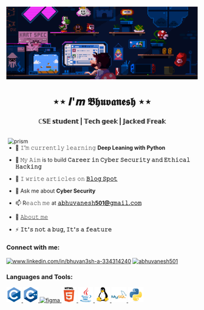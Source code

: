 
<img alt= "banner" src="https://github.com/Bhuvan3sh/Bhuvan3sh/blob/main/687474~1.GIF" ><br>


<h1 align="center">⋆⋆ 𝑰'𝒎 𝕭𝖍𝖚𝖛𝖆𝖓𝖊𝖘𝖍 ⋆⋆</h1>
<h3 align="center">ℂ𝕊𝔼 𝕤𝕥𝕦𝕕𝕖𝕟𝕥 | 𝕋𝕖𝕔𝕙 𝕘𝕖𝕖𝕜 | 𝕁𝕒𝕔𝕜𝕖𝕕 𝔽𝕣𝕖𝕒𝕜</h3>
<br>
<img align="right" alt="prism" width="500" src="https://camo.githubusercontent.com/12e5f2b182da4b52850b29bb09e8ba3e92b0ac2c0bd121de7dfcbb291fbbd525/68747470733a2f2f692e70696e696d672e636f6d2f6f726967696e616c732f37372f63612f61332f37376361613332383834643733356434333961646534356261333766656166322e676966">

<p align="left"> </p>

- 🌱 𝙸’𝚖 𝚌𝚞𝚛𝚛𝚎𝚗𝚝𝚕𝚢 𝚕𝚎𝚊𝚛𝚗𝚒𝚗𝚐 <b>Deep Leaning with Python</b>

- 💪 𝙼𝚢 𝙰𝚒𝚖 is to build **𝙲𝚊𝚛𝚎𝚎𝚛 𝚒𝚗 𝙲𝚢𝚋𝚎𝚛 𝚂𝚎𝚌𝚞𝚛𝚒𝚝𝚢 𝚊𝚗𝚍 𝙴𝚝𝚑𝚒𝚌𝚊𝚕 𝙷𝚊𝚌𝚔𝚒𝚗𝚐**

- 📝 𝙸 𝚠𝚛𝚒𝚝𝚎 𝚊𝚛𝚝𝚒𝚌𝚕𝚎𝚜 𝚘𝚗 <b>[𝙱𝚕𝚘𝚐 𝚂𝚙𝚘𝚝](https://bhuvan3sh.blogspot.com/2022/12/chai-chat-with-ai.html)</b>

- 💬 Ask me about <b>Cyber Security</b>

- 📫 R𝚎𝚊𝚌𝚑 𝚖𝚎 at </t>**𝚊𝚋𝚑𝚞𝚟𝚊𝚗𝚎𝚜𝚑501@𝚐𝚖𝚊𝚒𝚕.𝚌𝚘𝚖**

- 📄 [𝙰𝚋𝚘𝚞𝚝 𝚖𝚎](https://drive.google.com/file/d/1YX1jeHdRmrd1v_w0OYRzlrkkpBkOVtKJ/view?usp=share_link)

- ⚡ **𝙸𝚝'𝚜 𝚗𝚘𝚝 𝚊 𝚋𝚞𝚐, 𝙸𝚝'𝚜 𝚊 𝚏𝚎𝚊𝚝𝚞𝚛𝚎**

<h3 align="left">Connect with me:</h3>
<p align="left">
<a href="https://linkedin.com/in/www.linkedin.com/in/bhuvan3sh-a-334314240" target="blank"><img align="center" src="https://raw.githubusercontent.com/rahuldkjain/github-profile-readme-generator/master/src/images/icons/Social/linked-in-alt.svg" alt="www.linkedin.com/in/bhuvan3sh-a-334314240" height="30" width="40" /></a>
<a href="https://www.hackerrank.com/abhuvanesh501" target="blank"><img align="center" src="https://raw.githubusercontent.com/rahuldkjain/github-profile-readme-generator/master/src/images/icons/Social/hackerrank.svg" alt="abhuvanesh501" height="30" width="40" /></a>
</p>

<h3 align="left">Languages and Tools:</h3>
<p align="left"> <a href="https://www.cprogramming.com/" target="_blank" rel="noreferrer"> <img src="https://raw.githubusercontent.com/devicons/devicon/master/icons/c/c-original.svg" alt="c" width="40" height="40"/> </a> <a href="https://www.w3schools.com/cpp/" target="_blank" rel="noreferrer"> <img src="https://raw.githubusercontent.com/devicons/devicon/master/icons/cplusplus/cplusplus-original.svg" alt="cplusplus" width="40" height="40"/> </a> <a href="https://www.figma.com/" target="_blank" rel="noreferrer"> <img src="https://www.vectorlogo.zone/logos/figma/figma-icon.svg" alt="figma" width="40" height="40"/> </a> <a href="https://www.w3.org/html/" target="_blank" rel="noreferrer"> <img src="https://raw.githubusercontent.com/devicons/devicon/master/icons/html5/html5-original-wordmark.svg" alt="html5" width="40" height="40"/> </a> <a href="https://www.java.com" target="_blank" rel="noreferrer"> <img src="https://raw.githubusercontent.com/devicons/devicon/master/icons/java/java-original.svg" alt="java" width="40" height="40"/> </a> <a href="https://www.linux.org/" target="_blank" rel="noreferrer"> <img src="https://raw.githubusercontent.com/devicons/devicon/master/icons/linux/linux-original.svg" alt="linux" width="40" height="40"/> </a> <a href="https://www.mysql.com/" target="_blank" rel="noreferrer"> <img src="https://raw.githubusercontent.com/devicons/devicon/master/icons/mysql/mysql-original-wordmark.svg" alt="mysql" width="40" height="40"/> </a> <a href="https://www.python.org" target="_blank" rel="noreferrer"> <img src="https://raw.githubusercontent.com/devicons/devicon/master/icons/python/python-original.svg" alt="python" width="40" height="40"/> </a> </p>

<p><!img align="center" src="https://github-readme-stats.vercel.app/api/top-langs?username=bhuvan3sh&show_icons=true&locale=en&layout=compact" alt="bhuvan3sh" /></p>
<!img src="https://komarev.com/ghpvc/?username=bhuvan3sh&label=Profile%20views&color=0e75b6&style=flat" alt="bhuvan3sh" > <!used for visiter count>
